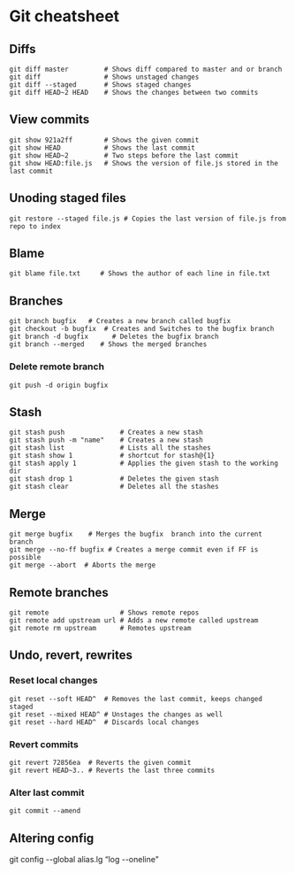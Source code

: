 # Git cheatsheet


## Diffs
```
git diff master         # Shows diff compared to master and or branch
git diff                # Shows unstaged changes
git diff --staged       # Shows staged changes
git diff HEAD~2 HEAD    # Shows the changes between two commits
```

## View commits
```
git show 921a2ff        # Shows the given commit
git show HEAD           # Shows the last commit
git show HEAD~2         # Two steps before the last commit 
git show HEAD:file.js   # Shows the version of file.js stored in the last commit
```

## Unoding staged files
```
git restore --staged file.js # Copies the last version of file.js from repo to index
```

## Blame
```
git blame file.txt     # Shows the author of each line in file.txt
```

## Branches
```
git branch bugfix   # Creates a new branch called bugfix  
git checkout -b bugfix  # Creates and Switches to the bugfix branch
git branch -d bugfix      # Deletes the bugfix branch
git branch --merged    # Shows the merged branches 
```

### Delete remote branch
```
git push -d origin bugfix
```

## Stash
```
git stash push              # Creates a new stash
git stash push -m "name"    # Creates a new stash
git stash list              # Lists all the stashes 
git stash show 1            # shortcut for stash@{1}
git stash apply 1           # Applies the given stash to the working dir
git stash drop 1            # Deletes the given stash
git stash clear             # Deletes all the stashes
```

## Merge
```
git merge bugfix    # Merges the bugfix  branch into the current branch
git merge --no-ff bugfix # Creates a merge commit even if FF is possible
git merge --abort  # Aborts the merge 
```

## Remote branches
```
git remote                  # Shows remote repos
git remote add upstream url # Adds a new remote called upstream
git remote rm upstream      # Remotes upstream
```

## Undo, revert, rewrites
### Reset local changes
```
git reset --soft HEAD^  # Removes the last commit, keeps changed staged
git reset --mixed HEAD^ # Unstages the changes as well
git reset --hard HEAD^  # Discards local changes
```
### Revert commits
```
git revert 72856ea  # Reverts the given commit
git revert HEAD~3.. # Reverts the last three commits
```
### Alter last commit
```
git commit --amend
```

## Altering config
git config --global alias.lg “log --oneline"

